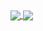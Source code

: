 <a href="https://github.com/13dev">
  <img align="center" src="https://github-readme-stats.vercel.app/api?username=13dev&show_icons=true&theme=radical&include_all_commits=true&line_height=20" />
</a>
<a href="https://github.com/13dev">
  <img align="center" src="https://github-readme-stats.vercel.app/api/top-langs/?username=13dev&layout=compact&theme=radical" />
</a>
